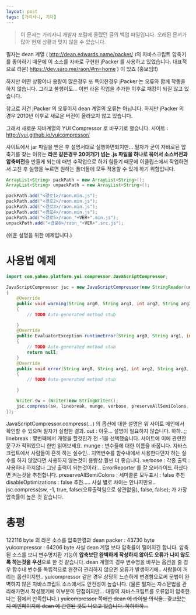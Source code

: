 ```yaml
---
layout: post
tags: [가리사니, 기타]
---
```


> 이 문서는 가리사니 개발자 포럼에 올렸던 글의 백업 파일입니다.
오래된 문서가 많아 현재 상황과 맞지 않을 수 있습니다.


필자는 dean 계열 ( http://dean.edwards.name/packer/ )의 자바스크립트 압축기를 좋아하기 때문에 이 소스를 자바로 구현한 jPacker 를 사용하고 있었습니다.
대표적으로 라온( https://dev.saro.me/raon/#m=home ) 이 있죠 (홍보임!!)

하지만 어떤 상황이나 용량이 많은경우 또 특이한경우 jPacker 는 오류와 함께 작동을 하지 않습니다. 그리고 불행이도... 이번 라온 작업을 추가한 이후로 패킹이 되질 않고 있습니다.

참고로 저건 jPacker 의 오류이지 dean 계열의 오류는 아닙니다.
하지만 jPacker 의 경우 2010년 이후로 새로운 버전이 올라오지 않고 있습니다.

그래서 새로운 자바계열의 YUI Compressor 로 바꾸기로 했습니다.
사이트 : http://yui.github.io/yuicompressor/

사이트에서 jar 파일을 받은 후 설명서대로 실행하면되지만... 필자가 굳이 자바로된 압축기를 찾는 이유는 **라온 같은경우 20여개가 넘는 .js 파일을 하나로 묶어서 소스버전과 압축버전**을 만들게 되는데 매번 수작업으로 하기 힘들기 때문에 이클립스에서 작업하면서 고친 후 실행을 누르면 원하는 폴더들에 모두 적용할 수 있게 하기 위함입니다.
``` java
ArrayList<String> packPath = new ArrayList<String>();
ArrayList<String> unpackPath = new ArrayList<String>();

packPath.add("<경로1>/raon.min.js");
packPath.add("<경로2>/raon.min.js");
packPath.add("<경로3>/raon.min.js");
packPath.add("<경로4>/raon.min.js");
packPath.add("<경로5>/raon_"+VER+".min.js");
unpackPath.add("<경로6>/raon_"+VER+".src.js");
```
(쉬운 설명을 위한 예제입니다.)


# 사용법 예제
``` java
import com.yahoo.platform.yui.compressor.JavaScriptCompressor;
```
``` java
JavaScriptCompressor jsc = new JavaScriptCompressor(new StringReader(unpack), new ErrorReporter()
{
	@Override
	public void warning(String arg0, String arg1, int arg2, String arg3, int arg4)
	{
		// TODO Auto-generated method stub

	}
	@Override
	public EvaluatorException runtimeError(String arg0, String arg1, int arg2, String arg3, int arg4)
	{
		// TODO Auto-generated method stub
		return null;
	}
	@Override
	public void error(String arg0, String arg1, int arg2, String arg3, int arg4)
	{
		// TODO Auto-generated method stub

	}

	Writer sw = (Writer)new StringWriter();
	jsc.compress(sw, linebreak, munge, verbose, preserveAllSemiColons, disableOptimizations);
});
```
JavaScriptCompressor.compress(...) 의 옵션에 대한 설명은 위 사이트 메인에서 확인할 수 있으며 필자가 실험한 결과.
out : 아웃... 설명이 필요하지 않습니다. 하하..;;
linebreak : 몇번째에서 개행을 할것인가 전 -1을 선택했습니다. 사이트에 이에 관련한 문구가 적혀있으니 한번 읽어보세요.
munge : 변수들에 대한 이름을 바꿉니다. 자바스크립트에서 사람들이 흔히 하는 실수인.. 지역변수를 함수내에서 사용한다던지 하는 실수를 하지 않았다면 사용하지 않는것이 용량상 훨씬 더 좋습니다.
verbose : 각종 출력 : 사용하나 하지않나 그냥 출력이 되는것이라... ErrorReporter 를 잘 오버라이드 하셨다면 켜는것을 추천합니다.
preserveAllSemiColons : 세미콜론 모두표시 : false 추천
disableOptimizations : false 추천..... 사실 별로 차이는 안나지만요..
jsc.compress(sw, -1, true, false(오류출력임으로 상관없음), false, false); 가 가장 압축률이 높은 것 같습니다.

# 총평
122116 byte 의 라온 소스를 압축한결과
dean  packer : 43730 byte
yuicompressor : 64206 byte
사실 dean 계열 보다 압축률이 떨어지긴 합니다.
압축된 소스를 보니 변수명치환 기능이 **압축보단 완벽하게 작성하지 않아도 오류가 나지 않도록 하는것을 우선**으로 한 것 같습니다.
dean 계열의 경우 변수명을 바꾸는 옵션을 줄 경우 함수내 변수를 독립적으로 완전히 관리하지 않으면 오류가 발생하기에.. 사람들이 꺼리는 옵션이지만.. yuicompressor 같은 경우 상당히 느슨하게 변경함으로써 문법이 완벽하지 않은 자바스크립트 소스에서도 안전성이 높습니다.
(물론 필자는 자스문법을 관리해가면서 작성했기에 이부분이 단점이지만... 대량의 자바스크립트를 오류없이 압축한다는 점에서 만족합니다.)
~~yuicompressor 쪽에선 dean 에 라이벌 의식을.. 갖고있는지 메인페이지에 dean 에 관련된 것도 나오고 있습니다. 하하하하...~~